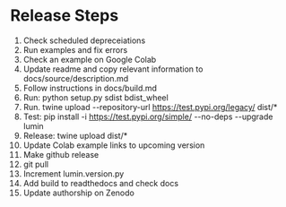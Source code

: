 # Release Steps

1. Check scheduled depreceiations
1. Run examples and fix errors
1. Check an example on Google Colab
1. Update readme and copy relevant information to docs/source/description.md
1. Follow instructions in docs/build.md
1. Run: python setup.py sdist bdist_wheel
1. Run. twine upload --repository-url https://test.pypi.org/legacy/ dist/*
1. Test: pip install -i https://test.pypi.org/simple/ --no-deps --upgrade lumin
1. Release: twine upload dist/*
1. Update Colab example links to upcoming version
1. Make github release
1. git pull
1. Increment lumin.version.py
1. Add build to readthedocs and check docs
1. Update authorship on Zenodo

